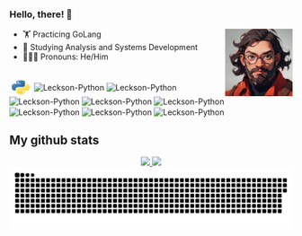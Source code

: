 ### Hello, there! 👋

<img src="avatar.gif" align="right" width="120"/>


- 🏋️ Practicing GoLang
- 🌱 Studying Analysis and Systems Development
- 🧔🏻‍♂️ Pronouns: He/Him

<div style="display: inline_block"><br>
                                     
  <img align="center" alt="Leckson-Python" height="30" width="40" src="https://raw.githubusercontent.com/devicons/devicon/master/icons/python/python-original.svg">
  <img align="center" alt="Leckson-Python" height="30" width="40" src="https://cdn.jsdelivr.net/gh/devicons/devicon/icons/flask/flask-original-wordmark.svg">
  <img align="center" alt="Leckson-Python" height="30" width="40" src="https://cdn.jsdelivr.net/gh/devicons/devicon/icons/django/django-plain.svg">
  <img align="center" alt="Leckson-Python" height="30" width="40" src="https://cdn.jsdelivr.net/gh/devicons/devicon/icons/numpy/numpy-original-wordmark.svg">
  <img align="center" alt="Leckson-Python" height="30" width="40" src="https://cdn.jsdelivr.net/gh/devicons/devicon/icons/pandas/pandas-original-wordmark.svg">
  <img align="center" alt="Leckson-Python" height="30" width="40" src="https://cdn.jsdelivr.net/gh/devicons/devicon/icons/c/c-original.svg">
  <img align="center" alt="Leckson-Python" height="30" width="40" src="https://cdn.jsdelivr.net/gh/devicons/devicon/icons/cplusplus/cplusplus-original.svg">
  <img align="center" alt="Leckson-Python" height="30" width="40" src="https://cdn.jsdelivr.net/gh/devicons/devicon/icons/csharp/csharp-original.svg">
  <img align="center" alt="Leckson-Python" height="30" width="40" src="https://cdn.jsdelivr.net/gh/devicons/devicon/icons/lua/lua-original-wordmark.svg">
  
  
</div>

##

## My github stats

<div align="center">
  <a href="https://github.com/Leckalmeida">
  <img height="160em" src="https://github-readme-stats-sigma-five.vercel.app/api?username=Leckalmeida&show_icons=true&count_private=true&line_height=30&theme=highcontrast"/>
  <img height="50%em" src="https://github-readme-stats-sigma-five.vercel.app/api/top-langs/?username=Leckalmeida&layout=compact&theme=highcontrast"/>
</div>


<picture>
  <source media="(prefers-color-scheme: dark)" srcset="https://raw.githubusercontent.com/Leckalmeida/Leckalmeida/main/github-contribution-grid-snake-dark.svg">
  <source media="(prefers-color-scheme: light)" srcset="https://raw.githubusercontent.com/Leckalmeida/Leckalmeida/main/github-contribution-grid-snake.svg">
  <img alt="github contribution grid snake animation" src="https://raw.githubusercontent.com/Leckalmeida/Leckalmeida/main/github-contribution-grid-snake.svg">
</picture>


